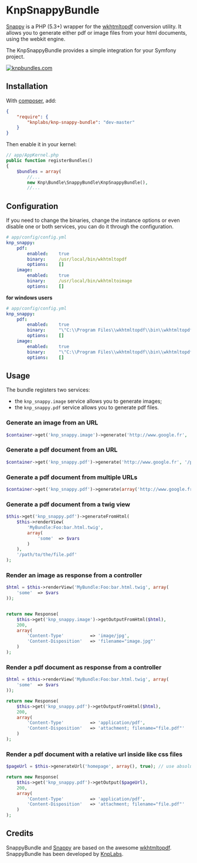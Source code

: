 KnpSnappyBundle
===============

[Snappy][snappy] is a PHP (5.3+) wrapper for the [wkhtmltopdf][wkhtmltopdf] conversion utility.
It allows you to generate either pdf or image files from your html documents, using the webkit engine.

The KnpSnappyBundle provides a simple integration for your Symfony project.

[![knpbundles.com](http://knpbundles.com/KnpLabs/KnpSnappyBundle/badge-short)](http://knpbundles.com/KnpLabs/KnpSnappyBundle)

Installation
------------

With [composer](http://packagist.org), add:

```json
{
    "require": {
        "knplabs/knp-snappy-bundle": "dev-master"
    }
}
```

Then enable it in your kernel:

```php
// app/AppKernel.php
public function registerBundles()
{
    $bundles = array(
        //...
        new Knp\Bundle\SnappyBundle\KnpSnappyBundle(),
        //...
```
Configuration
-------------

If you need to change the binaries, change the instance options or even disable one or both services, you can do it through the configuration.

```yaml
# app/config/config.yml
knp_snappy:
    pdf:
        enabled:    true
        binary:     /usr/local/bin/wkhtmltopdf
        options:    []
    image:
        enabled:    true
        binary:     /usr/local/bin/wkhtmltoimage
        options:    []
```

**for windows users**

```yml
# app/config/config.yml
knp_snappy:
    pdf:
        enabled:    true
        binary:     "\"C:\\Program Files\\wkhtmltopdf\\bin\\wkhtmltopdf.exe\""
        options:    []
    image:
        enabled:    true
        binary:     "\"C:\\Program Files\\wkhtmltopdf\\bin\\wkhtmltopdf.exe\""
        options:    []
```

Usage
-----

The bundle registers two services:

 - the `knp_snappy.image` service allows you to generate images;
 - the `knp_snappy.pdf` service allows you to generate pdf files.

### Generate an image from an URL

```php
$container->get('knp_snappy.image')->generate('http://www.google.fr', '/path/to/the/image.jpg');
```

### Generate a pdf document from an URL

```php
$container->get('knp_snappy.pdf')->generate('http://www.google.fr', '/path/to/the/file.pdf');
```

### Generate a pdf document from multiple URLs

```php
$container->get('knp_snappy.pdf')->generate(array('http://www.google.fr', 'http://www.knplabs.com', 'http://www.google.com'), '/path/to/the/file.pdf');
```

### Generate a pdf document from a twig view

```php
$this->get('knp_snappy.pdf')->generateFromHtml(
    $this->renderView(
        'MyBundle:Foo:bar.html.twig',
        array(
            'some'  => $vars
        )
    ),
    '/path/to/the/file.pdf'
);
```

### Render an image as response from a controller

```php
$html = $this->renderView('MyBundle:Foo:bar.html.twig', array(
    'some'  => $vars
));


return new Response(
    $this->get('knp_snappy.image')->getOutputFromHtml($html),
    200,
    array(
        'Content-Type'          => 'image/jpg',
        'Content-Disposition'   => 'filename="image.jpg"'
    )
);
```

### Render a pdf document as response from a controller

```php
$html = $this->renderView('MyBundle:Foo:bar.html.twig', array(
    'some'  => $vars
));

return new Response(
    $this->get('knp_snappy.pdf')->getOutputFromHtml($html),
    200,
    array(
        'Content-Type'          => 'application/pdf',
        'Content-Disposition'   => 'attachment; filename="file.pdf"'
    )
);
```

### Render a pdf document with a relative url inside like css files

```php
$pageUrl = $this->generateUrl('homepage', array(), true); // use absolute path!

return new Response(
    $this->get('knp_snappy.pdf')->getOutput($pageUrl),
    200,
    array(
        'Content-Type'          => 'application/pdf',
        'Content-Disposition'   => 'attachment; filename="file.pdf"'
    )
);
```

Credits
-------

SnappyBundle and [Snappy][snappy] are based on the awesome [wkhtmltopdf][wkhtmltopdf].
SnappyBundle has been developed by [KnpLabs][KnpLabs].

[snappy]: https://github.com/KnpLabs/snappy
[wkhtmltopdf]: http://wkhtmltopdf.org
[KnpLabs]: http://www.knplabs.com
